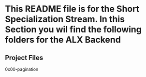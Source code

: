 # This README file is for the Short Specialization Stream. In this Section you wil find the following folders for the ALX Backend

## Project Files

0x00-pagination
